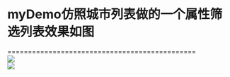 # myDemo仿照城市列表做的一个属性筛选列表效果如图
==============================================<br/>
![](https://github.com/bitchtoy/list/blob/master/app/src/main/res/drawable/demo.png)<br/>
![](https://github.com/bitchtoy/list/app/src/main/res/drawable/demo2.png)<br/>
